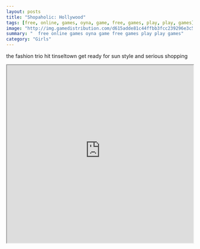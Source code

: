 ```yaml
---
layout: posts
title: "Shopaholic: Hollywood"
tags: [free, online, games, oyna, game, free, games, play, play, games]
image: "http://img.gamedistribution.com/d615adde81c44ffbb3fcc239296e3c5e.jpg"
summary: "  free online games oyna game free games play play games"
category: "Girls"
---
```


the fashion trio hit tinseltown get ready for sun style and serious shopping

<iframe width="100%" height="480px;" src="http://flash.gamedistribution.com?game=d615adde81c44ffbb3fcc239296e3c5e"></iframe>